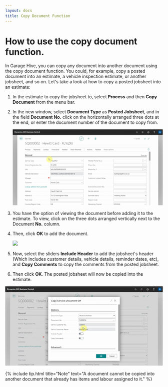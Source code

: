 ```yaml
---
layout: docs
title: Copy Document Function
---
```


# How to use the copy document function. 

In Garage Hive, you can copy any document into another document using the copy document function. You could, for example, copy a posted document into an estimate, a vehicle inspection estimate, or another jobsheet, and so on. Let's take a look at how to copy a posted jobsheet into an estimate:
1. In the estimate to copy the jobsheet to, select **Process** and then **Copy Document** from the menu bar.
2. In the new window, select **Document Type** as **Posted Jobsheet**, and in the field **Document No.** click on the horizontally arranged three dots at the end, or enter the document number of the document to copy from.

   ![](media/garagehive-copydocument1.gif)

3. You have the option of viewing the document before adding it to the estimate. To view, click on the three dots arranged vertically next to the Document **No.** column.
4. Then, click **OK** to add the document.

   ![](media/garagehive-copydocument2.gif)

5. Now, select the sliders **Include Header** to add the jobsheet's header (Which includes customer details, vehicle details, reminder dates, etc), and **Copy Comments** to copy the comments from the posted jobsheet.
6. Then click **OK**. The posted jobsheet will now be copied into the estimate.

![](media/garagehive-copydocument3.gif)


{% include tip.html title="Note" text="A document cannot be copied into another document that already has items and labour assigned to it." %}
